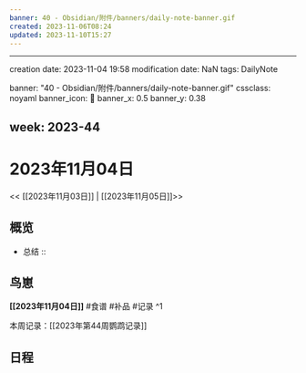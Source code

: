 ```yaml
---
banner: 40 - Obsidian/附件/banners/daily-note-banner.gif
created: 2023-11-06T08:24
updated: 2023-11-10T15:27
---
```

---
creation date: 2023-11-04 19:58
modification date: NaN
tags: DailyNote

banner: "40 - Obsidian/附件/banners/daily-note-banner.gif"
cssclass: noyaml
banner_icon: 💌
banner_x: 0.5
banner_y: 0.38

week: 2023-44
---

# 2023年11月04日

<< [[2023年11月03日]] | [[2023年11月05日]]>>


## 概览
- 总结 :: 
## 鸟崽
**[[2023年11月04日]]**
#食谱 
#补品 
#记录 
^1

本周记录：[[2023年第44周鹦鹉记录]]

## 日程
